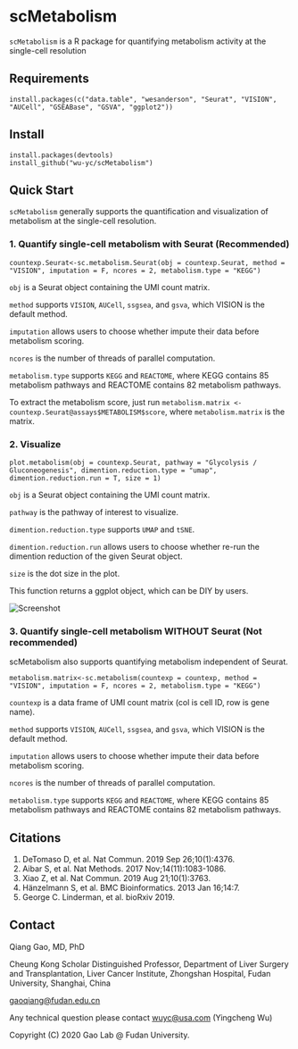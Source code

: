 # scMetabolism
`scMetabolism` is a R package for quantifying metabolism activity at the single-cell resolution

## Requirements
    install.packages(c("data.table", "wesanderson", "Seurat", "VISION", "AUCell", "GSEABase", "GSVA", "ggplot2"))
    

## Install
    install.packages(devtools)
    install_github("wu-yc/scMetabolism")

## Quick Start
`scMetabolism` generally supports the quantification and visualization of metabolism at the single-cell resolution. 

### 1. Quantify single-cell metabolism with Seurat (Recommended)
    countexp.Seurat<-sc.metabolism.Seurat(obj = countexp.Seurat, method = "VISION", imputation = F, ncores = 2, metabolism.type = "KEGG")

`obj` is a Seurat object containing the UMI count matrix. 

`method` supports `VISION`, `AUCell`, `ssgsea`, and `gsva`, which VISION is the default method.

`imputation` allows users to choose whether impute their data before metabolism scoring.

`ncores` is the number of threads of parallel computation.

`metabolism.type` supports `KEGG` and `REACTOME`, where KEGG contains 85 metabolism pathways and REACTOME contains 82 metabolism pathways.

To extract the metabolism score, just run `metabolism.matrix <- countexp.Seurat@assays$METABOLISM$score`, where `metabolism.matrix` is the matrix.

### 2. Visualize 
    plot.metabolism(obj = countexp.Seurat, pathway = "Glycolysis / Gluconeogenesis", dimention.reduction.type = "umap", dimention.reduction.run = T, size = 1)

`obj` is a Seurat object containing the UMI count matrix. 

`pathway` is the pathway of interest to visualize. 

`dimention.reduction.type` supports `UMAP` and `tSNE`.

`dimention.reduction.run` allows users to choose whether re-run the dimention reduction of the given Seurat object.

`size` is the dot size in the plot.

This function returns a ggplot object, which can be DIY by users.

![Screenshot](https://github.com/wu-yc/scMetabolism/raw/main/scMetabolism_demo.png)


### 3. Quantify single-cell metabolism WITHOUT Seurat (Not recommended)
scMetabolism also supports quantifying metabolism independent of Seurat. 

    metabolism.matrix<-sc.metabolism(countexp = countexp, method = "VISION", imputation = F, ncores = 2, metabolism.type = "KEGG")

`countexp` is a data frame of UMI count matrix (col is cell ID, row is gene name). 

`method` supports `VISION`, `AUCell`, `ssgsea`, and `gsva`, which VISION is the default method.

`imputation` allows users to choose whether impute their data before metabolism scoring.

`ncores` is the number of threads of parallel computation.

`metabolism.type` supports `KEGG` and `REACTOME`, where KEGG contains 85 metabolism pathways and REACTOME contains 82 metabolism pathways.

## Citations
1. DeTomaso D, et al. Nat Commun. 2019 Sep 26;10(1):4376.
2. Aibar S, et al. Nat Methods. 2017 Nov;14(11):1083-1086.
3. Xiao Z, et al. Nat Commun. 2019 Aug 21;10(1):3763.
4. Hänzelmann S, et al. BMC Bioinformatics. 2013 Jan 16;14:7.
5. George C. Linderman, et al. bioRxiv 2019.


## Contact

Qiang Gao, MD, PhD

Cheung Kong Scholar Distinguished Professor, Department of Liver Surgery and Transplantation, Liver Cancer Institute, Zhongshan Hospital, Fudan University, Shanghai, China

gaoqiang@fudan.edu.cn

Any technical question please contact wuyc@usa.com (Yingcheng Wu)

Copyright (C) 2020 Gao Lab @ Fudan University.



